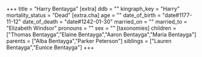 +++
title = "Harry Bentayga"
[extra]
ddb = ""
kingraph_key = "Harry"
mortality_status = "Dead"
[extra.cha]
age = ""
date_of_birth = "date#1177-11-12"
date_of_death = "date#1242-01-30"
married_on = ""
married_to = "Elizabeth Windsor"
pronouns = ""
sex = ""
[taxonomies]
children = ["Thomas Bentayga","Elaine Bentayga","Aaron Bentayga","Maria Bentayga"]
parents = ["Alba Bentayga","Parker Peterson"]
siblings = ["Lauren Bentayga","Eunice Bentayga"]
+++

